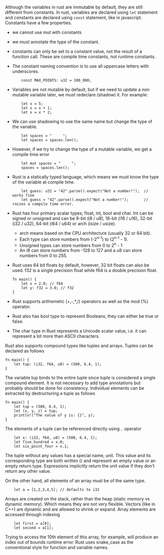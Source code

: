 Although the variables in rust are immutable by default, they are still different from constants. In rust, variables are declared using `let` statement and constants are declared using `const` statement, like in javascript. Constants have a few properties.
- we cannot use mut with constants
- we _must_ annotate the type of the constant.
- constants can only be set to a constant value, not the result of a function call. These are compile time constants, not runtime constants.
- The constant naming convention is to use all uppercase letters with underscores.
    ```
        const MAX_POINTS: u32 = 100_000;
    ```
- Variables are not mutable by default, but if we need to update a non mutable variable later, we must redeclare (shadow) it. For example:
    ```
        let x = 5;
        let x = x + 1;
        let x = x * 2;
    ```
- We can use shadowing to use the same name but change the type of the variable.
    ```
        let spaces = "     ";
        let spaces = spaces.len();
    ```
- However, if we try to change the type of a mutable variable, we get a compile time error
    ```
        let mut spaces = "     ";
        spaces = spaces.len();
    ```
- Rust is a statically typed language, which means we must know the type of the variable at compile time.
    ```
        let guess: u32 = "42".parse().expect("Not a number!");  // works fine
        let guess = "42".parse().expect("Not a number!");       // raises a compile time error.
    ```
- Rust has four primary scalar types; float, int, bool and char. Int can be signed or unsigned and can be 8-bit (i8 / u8), 16-bit (i16 / u16), 32-bit (i32 / u32), 64-bit (i64 / u64) or arch (isize / usize).
    - arch means based on the CPU architecture (usually 32 or 64 bit). 
    - Each type can store numbers from (-2<sup>n-1</sup>) to (2<sup>n-1</sup> - 1).
    - Unsigned types can store numbers from 0 to 2<sup>n</sup> - 1
    - An i8 can store numbers from -128 to 127 and a u8 can store numbers from 0 to 255.

- Rust uses 64 bit floats by default, however, 32 bit floats can also be used. f32 is a single precision float while f64 is a double precision float.
    ```
    fn main() {
        let x = 2.0; // f64
        let y: f32 = 3.0; // f32
    }
    ```
- Rust supports arithemetic (+,-,*,/) operators as well as the mod (%) operator.
- Rust also has bool type to represent Booleans, they can either be true or false.
- The char type in Rust represents a Unicode scalar value, i.e. it can represent a lot more than ASCII characters.

Rust also supports compound types like tuples and arrays. Tuples can be declared as follows
```
fn main() {
    let tup: (i32, f64, u8) = (500, 6.4, 1);
}
```
The variable tup binds to the entire tuple since tuple is considered a single compound element. It is not necessary to add type annotations but probably should be done for consistency. Individual elements can be extracted by destructuring a tuple as follows
```
fn main() {
    let tup = (500, 6.4, 1);
    let (x, y, z) = tup;
    println!("The value of y is: {}", y);
}
```
The elements of a tuple can be referenced directly using `.` operator
```
    let x: (i32, f64, u8) = (500, 6.4, 1);
    let five_hundred = x.0;
    let six_point_four = x.1;
```
The tuple without any values has a special name, unit. This value and its corresponding type are both written () and represent an empty value or an empty return type. Expressions implicitly return the unit value if they don’t return any other value.

On the other hand, all elements of an array must be of the same type.
```
    let a = [1,2,3,4,5]; // defaults to i32
```
Arrays are created on the stack, rather than the heap (static memory vs dynamic memory). Which means they are not very flexible. Vectors (like in C++) are dynamic and are allowed to shrink or expand.
Array elements are accessed through indexing
```
    let first = a[0];
    let second = a[1];
```
Trying to access the 10th element of this array, for example, will produce an index out of bounds runtime error.
Rust uses snake_case as the conventional style for function and variable names.